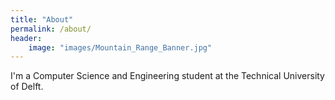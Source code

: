 ```yaml
---
title: "About"
permalink: /about/
header:
    image: "images/Mountain_Range_Banner.jpg"
---
```


I'm a Computer Science and Engineering student at the Technical University of Delft.